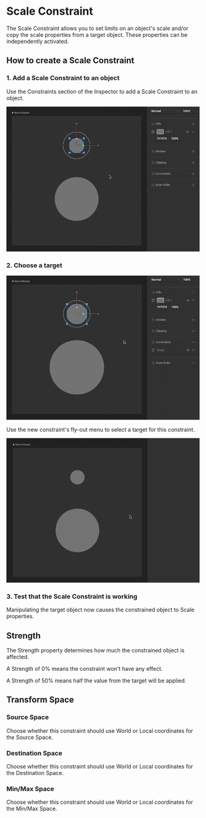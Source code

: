 # Scale Constraint

The Scale Constraint allows you to set limits on an object's scale and/or copy the scale properties from a target object. These properties can be independently activated. 

## How to create a Scale Constraint

### 1. Add a Scale Constraint to an object

Use the Constraints section of the Inspector to add a Scale Constraint to an object.

![](../../.gitbook/assets/2021-08-19-16.40.37.gif)

### 2. Choose a target

![](../../.gitbook/assets/2021-08-19-16.44.38.gif)

Use the new constraint's fly-out menu to select a target for this constraint.

![](../../.gitbook/assets/2021-08-19-16.41.20.gif)

### 3. Test that the Scale Constraint is working

Manipulating the target object now causes the constrained object to Scale properties.

## Strength <a id="target"></a>

The Strength property determines how much the constrained object is affected.

A Strength of 0% means the constraint won't have any effect.

A Strength of 50% means half the value from the target will be applied.

## Transform Space

### Source Space

Choose whether this constraint should use World or Local coordinates for the Source Space.

### Destination Space

Choose whether this constraint should use World or Local coordinates for the Destination Space.

### Min/Max Space

Choose whether this constraint should use World or Local coordinates for the Min/Max Space.







